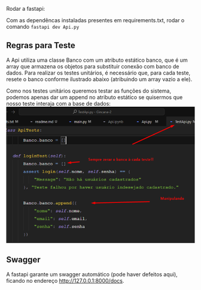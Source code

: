 Rodar a fastapi:

Com as dependêncas instaladas presentes em requirements.txt, rodar o comando `fastapi dev Api.py`

## Regras para Teste

A Api utiliza uma classe Banco com um atributo estático banco, que é um array que armazena os objetos para substituir conexão com banco de dados.
Para realizar os testes unitários, é necessário que, para cada teste, resete o banco conforme ilustrado abaixo (atribuindo um array vazio a ele).

Como nos testes unitários queremos testar as funções do sistema, podemos apenas dar um append no atributo estático se quisermos que nosso teste interaja com a base de dados:
![Dica](./doc%20api.png)

## Swagger

A fastapi garante um swagger automático (pode haver defeitos aqui), ficando no endereço http://127.0.0.1:8000/docs.

